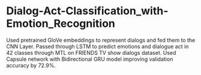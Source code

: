 # Dialog-Act-Classification_with-Emotion_Recognition

Used pretrained GloVe embeddings to represent dialogs and fed them to the CNN Layer. Passed through LSTM
to predict emotions and dialogue act in 42 classes through MTL on FRIENDS TV show dialogs dataset. Used
Capsule network with Bidirectional GRU model improving validation accuracy by 72.9%.
